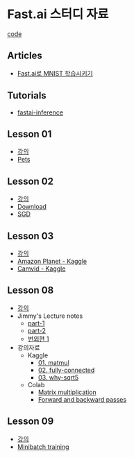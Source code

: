 # Fast.ai 스터디 자료

[code](https://github.com/fastai/course-v3)

## Articles

- [Fast.ai로 MNIST 학습시키기](https://coffeedjimmy.github.io/fastai_mnist_intro/)

## Tutorials

- [fastai-inference](https://www.kaggle.com/lgh7654/fastai-inference)

## Lesson 01

- [강의](https://course.fast.ai/videos/?lesson=1)
- [Pets](https://drive.google.com/file/d/1G9KmMgZ5xARhtmv-KmmiZ8kiJ-kx7bTD/view?usp=sharing)

## Lesson 02

- [강의](https://course.fast.ai/videos/?lesson=2)
- [Download](https://drive.google.com/file/d/1TXlyhMWxugexz3opC36B_9CmO8tlFtMl/view?usp=sharingl)
- [SGD](https://drive.google.com/file/d/1ueOrnxcUyZd-fU5DNr1MJEH5gzfz1Zmw/view?usp=sharing)

## Lesson 03

- [강의](https://course.fast.ai/videos/?lesson=3)
- [Amazon Planet - Kaggle](https://www.kaggle.com/coffeedjimmy/fast-ai-v3-lesson3-planet-korean-translated)
- [Camvid - Kaggle]()


## Lesson 08

- [강의](https://course.fast.ai/videos/?lesson=8)
- Jimmy's Lecture notes
  - [part-1](https://coffeedjimmy.github.io/fastai_coursev3_lesson8_01/)
  - [part-2](https://coffeedjimmy.github.io//fastai_coursev3_lesson8_02/)
  - [번외편 1](https://coffeedjimmy.github.io//fastai_coursev3_lesson8_03/)
- 강의자료
  - Kaggle
    - [01. matmul](https://www.kaggle.com/coffeedjimmy/fastai-course-v3-01-matmul)
    - [02. fully-connected](https://www.kaggle.com/coffeedjimmy/fastai-course-v3-02-fully-connected)
    - [03. why-sqrt5](https://www.kaggle.com/coffeedjimmy/fastai-course-v3-03-why-sqrt5)
  - Colab
    - [Matrix multiplication](https://drive.google.com/file/d/135mLFTQEkb8T6MXlAWleJWHXwgJD_t9u/view?usp=sharing)
    - [Forward and backward passes](https://drive.google.com/file/d/1IRj4GrUrhOl6rx2q883wyMTp7L7Ge_BT/view?usp=sharing)

## Lesson 09

- [강의](https://course.fast.ai/videos/?lesson=9)
- [Minibatch training](https://drive.google.com/file/d/1zJXhiKJSz6MMrZf7c_DZxGQcFemh9HYL/view?usp=sharing)

